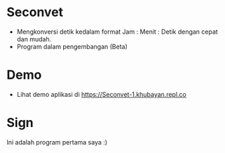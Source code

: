 # Seconvet
* Mengkonversi detik kedalam format Jam : Menit : Detik dengan cepat dan mudah.
* Program dalam pengembangan (Beta)

# Demo
* Lihat demo aplikasi di https://Seconvet-1.khubayan.repl.co

# Sign
Ini adalah program pertama saya :)

